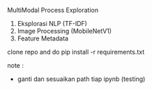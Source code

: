 MultiModal Process Exploration
1. Eksplorasi NLP (TF-IDF)
2. Image Processing (MobileNetV1)
3. Feature Metadata

clone repo and do 
pip install -r requirements.txt

note : 
- ganti dan sesuaikan path tiap ipynb
(testing)

